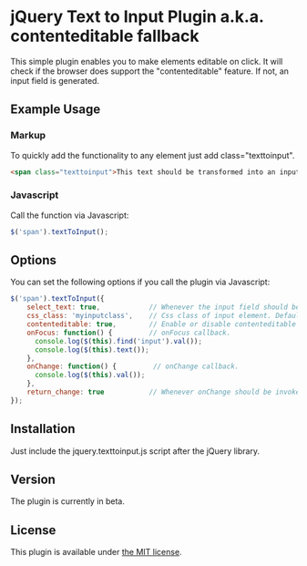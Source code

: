# jQuery Text to Input Plugin a.k.a. contenteditable fallback

This simple plugin enables you to make elements editable on click. It will check if the browser does support
the "contenteditable" feature. If not, an input field is generated.
 
## Example Usage

### Markup

To quickly add the functionality to any element just add class="texttoinput".


```html
<span class="texttoinput">This text should be transformed into an input field.</span>
```

### Javascript

Call the function via Javascript:

```js
$('span').textToInput();
```


## Options

You can set the following options if you call the plugin via Javascript:

```js
$('span').textToInput({
	select_text: true, 			  // Whenever the input field should be selected with focus. Default: true.
	css_class: 'myinputclass',    // Css class of input element. Default: ''.
	contenteditable: true,        // Enable or disable contenteditable support. Default: true.
	onFocus: function() {         // onFocus callback.
	  console.log($(this).find('input').val());
	  console.log($(this).text());
	},
	onChange: function() {         // onChange callback.
	  console.log($(this).val());
	},
	return_change: true           // Whenever onChange should be invoked when return key is pressed.
});
```


## Installation

Just include the jquery.texttoinput.js script after the jQuery library.


## Version

The plugin is currently in beta.


## License

This plugin is available under [the MIT license](http://mths.be/mit).
